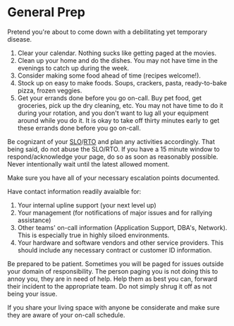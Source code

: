 # General Prep

Pretend you're about to come down with a debilitating yet temporary disease.

1. Clear your calendar. Nothing sucks like getting paged at the movies.
2. Clean up your home and do the dishes. You may not have time in the evenings to catch up during the week.
3. Consider making some food ahead of time (recipes welcome!).
4. Stock up on easy to make foods. Soups, crackers, pasta, ready-to-bake pizza, frozen veggies.
5. Get your errands done before you go on-call. Buy pet food, get groceries, pick up the dry cleaning, etc. You may not have time to do it during your rotation, and you don't want to lug all your equipment around while you do it. It is okay to take off thirty minutes early to get these errands done before you go on-call.

Be cognizant of your [SLO](https://en.wikipedia.org/wiki/Service_level_objective)/[RTO](https://en.wikipedia.org/wiki/Recovery_time_objective) and plan any activities accordingly.  That being said, do not abuse the SLO/RTO.  If you have a 15 minute window to respond/acknowledge your page, do so as soon as reasonably possible.  Never intentionally wait until the latest allowed moment.

Make sure you have all of your necessary escalation points documented.

Have contact information readily avaialble for:

1. Your internal upline support (your next level up)
2. Your management (for notifications of major issues and for rallying assistance)
3. Other teams' on-call information (Application Support, DBA's, Network).  This is especially true in highly siloed environments.
4. Your hardware and software vendors and other service providers.  This should include any necessary contract or customer ID information.

Be prepared to be patient.  Sometimes you will be paged for issues outside your domain of responsibility.  The person paging you is not doing this to annoy you, they are in need of help.  Help them as best you can, forward their incident to the appropriate team.  Do not simply shrug it off as not being your issue.

If you share your living space with anyone be considerate and make sure they are aware of your on-call schedule.
